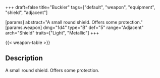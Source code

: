 +++
draft=false
title="Buckler"
tags=["default", "weapon", "equipment", "shield", "adjacent"]

[params]
  abstract="A small round shield. Offers some protection."
  [params.weapon]
    dmg="1d4"
    type="B"
    def="5"
    range="Adjacent"
    arch="Shield"
    traits=["Light", "Metallic"]
+++

{{< weapon-table >}}

## Description
A small round shield. Offers some protection.
